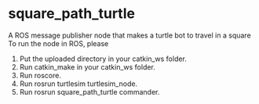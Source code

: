 # square_path_turtle
A ROS message publisher node that makes a turtle bot to travel in a square
To run the node in ROS, please
1. Put the uploaded directory in your catkin_ws folder.
2. Run catkin_make in your catkin_ws folder.
3. Run roscore.
4. Run rosrun turtlesim turtlesim_node.
5. Run rosrun square_path_turtle commander.
